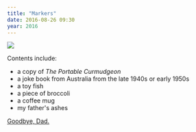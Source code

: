 ```yaml
---
title: "Markers"
date: 2016-08-26 09:30
year: 2016
---
```

<p>
  <img src="{{site.github.url}}/files/2016/08/markers.jpg" />
</p>
<p>
  Contents include:
</p>
<ul>
  <li>a copy of <em>The Portable Curmudgeon</em></li>
  <li>a joke book from Australia from the late 1940s or early 1950s</li>
  <li>a toy fish</li>
  <li>a piece of broccoli</li>
  <li>a coffee mug</li>
  <li>my father's ashes</li>
</ul>
<p>
  <a href="{{site.github.url}}/2015/09/22/dad.html">Goodbye, Dad.</a>
</p>
